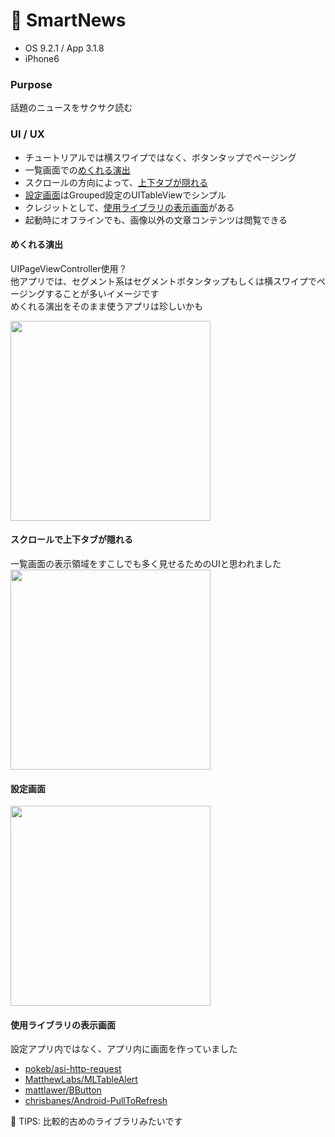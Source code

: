 # 📢 SmartNews

* OS 9.2.1 / App 3.1.8
* iPhone6

### Purpose
話題のニュースをサクサク読む

### UI / UX  
* チュートリアルでは横スワイプではなく、ボタンタップでページング
* 一覧画面での[めくれる演出](#smartnews_top)
* スクロールの方向によって、[上下タブが隠れる](#smartnews_tabs)
* [設定画面](#smartnews_setting)はGrouped設定のUITableViewでシンプル
* クレジットとして、[使用ライブラリの表示画面](#smartnews_credit)がある
* 起動時にオフラインでも、画像以外の文章コンテンツは閲覧できる

#### <a name="smartnews_top">めくれる演出</a>
UIPageViewController使用？   
他アプリでは、セグメント系はセグメントボタンタップもしくは横スワイプでページングすることが多いイメージです   
めくれる演出をそのまま使うアプリは珍しいかも

<img src="https://github.com/mafmoff/100Apps/blob/master/Resources/Images/smartnews_top.gif" width="320px">

#### <a name="smartnews_tabs">スクロールで上下タブが隠れる</a>
一覧画面の表示領域をすこしでも多く見せるためのUIと思われました
<img src="https://github.com/mafmoff/100Apps/blob/master/Resources/Images/smartnews_tabs.gif" width="320px">

#### <a name="smartnews_setting">設定画面</a>
<img src="https://github.com/mafmoff/100Apps/blob/master/Resources/Images/smartnews_setting.gif" width="320px">

#### <a name="smartnews_credit">使用ライブラリの表示画面</a>
設定アプリ内ではなく、アプリ内に画面を作っていました

* [pokeb/asi-http-request](https://github.com/pokeb/asi-http-request/)
* [MatthewLabs/MLTableAlert](https://github.com/MatthewLabs/MLTableAlert)
* [mattlawer/BButton](https://github.com/mattlawer/BButton)
* [chrisbanes/Android-PullToRefresh](https://github.com/chrisbanes/Android-PullToRefresh)

:tada: TIPS: 比較的古めのライブラリみたいです
